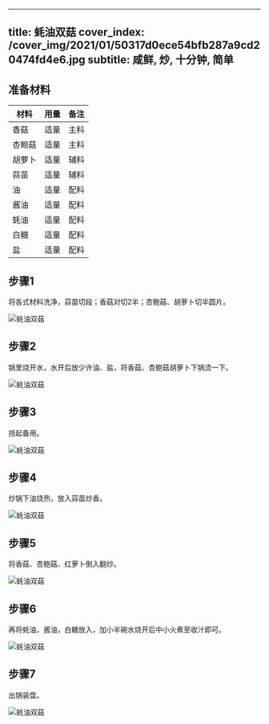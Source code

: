 
---
title: 蚝油双菇
cover_index: /cover_img/2021/01/50317d0ece54bfb287a9cd20474fd4e6.jpg
subtitle: 咸鲜, 炒, 十分钟, 简单
---

## 准备材料

| 材料     | 用量 | 备注|
| ------- | ----- | --- |
| 香菇 | 适量| 主料 |
| 杏鲍菇 | 适量| 主料 |
| 胡萝卜 | 适量| 辅料 |
| 蒜苗 | 适量| 辅料 |
| 油 | 适量| 配料 |
| 酱油 | 适量| 配料 |
| 蚝油 | 适量| 配料 |
| 白糖 | 适量| 配料 |
| 盐 | 适量| 配料 |

## 步骤1

将各式材料洗净，蒜苗切段；香菇对切2半；杏鲍菇、胡萝卜切半圆片。

![蚝油双菇](https://i8.meishichina.com/attachment/recipe/201010/201010242300233.jpg?x-oss-process=style/p320) 

## 步骤2

锅里烧开水，水开后放少许油、盐，将香菇、杏鲍菇胡萝卜下锅烫一下。

![蚝油双菇](https://i8.meishichina.com/attachment/recipe/201010/201010242300466.jpg?x-oss-process=style/p320) 

## 步骤3

捞起备用。

![蚝油双菇](https://i8.meishichina.com/attachment/recipe/201010/201010242301077.jpg?x-oss-process=style/p320) 

## 步骤4

炒锅下油烧热，放入蒜苗炒香。

![蚝油双菇](https://i8.meishichina.com/attachment/recipe/201010/201010242301305.jpg?x-oss-process=style/p320) 

## 步骤5

将香菇、杏鲍菇、红萝卜倒入翻炒。

![蚝油双菇](https://i8.meishichina.com/attachment/recipe/201010/201010242301469.jpg?x-oss-process=style/p320) 

## 步骤6

再将蚝油，酱油，白糖放入，加小半碗水烧开后中小火煮至收汁即可。

![蚝油双菇](https://i8.meishichina.com/attachment/recipe/201010/201010242302021.jpg?x-oss-process=style/p320) 

## 步骤7

出锅装盘。

![蚝油双菇](https://i8.meishichina.com/attachment/recipe/201010/201010242302320.jpg?x-oss-process=style/p320) 

